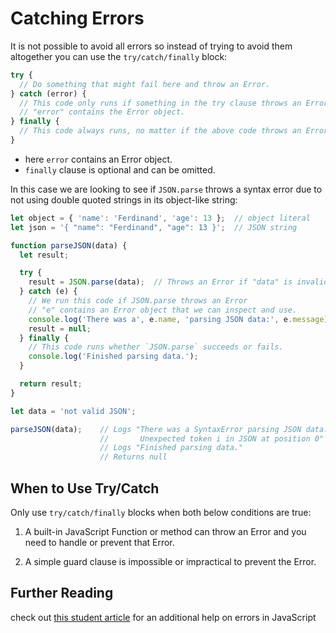 # Catching Errors

It is not possible to avoid all errors so instead of trying to avoid them altogether you can use the `try/catch/finally` block:

```js
try {
  // Do something that might fail here and throw an Error.
} catch (error) {
  // This code only runs if something in the try clause throws an Error.
  // "error" contains the Error object.
} finally {
  // This code always runs, no matter if the above code throws an Error or not.
}
```

- here `error` contains an Error object.
- `finally` clause is optional and can be omitted.

In this case we are looking to see if `JSON.parse` throws a syntax error due to not using double quoted strings in its object-like string:

```js
let object = { 'name': 'Ferdinand', 'age': 13 };  // object literal
let json = '{ "name": "Ferdinand", "age": 13 }';  // JSON string
```

```js
function parseJSON(data) {
  let result;

  try {
    result = JSON.parse(data);  // Throws an Error if "data" is invalid
  } catch (e) {
    // We run this code if JSON.parse throws an Error
    // "e" contains an Error object that we can inspect and use.
    console.log('There was a', e.name, 'parsing JSON data:', e.message);
    result = null;
  } finally {
    // This code runs whether `JSON.parse` succeeds or fails.
    console.log('Finished parsing data.');
  }

  return result;
}

let data = 'not valid JSON';

parseJSON(data);    // Logs "There was a SyntaxError parsing JSON data:
                    //       Unexpected token i in JSON at position 0"
                    // Logs "Finished parsing data."
                    // Returns null
```



## When to Use Try/Catch

Only use `try/catch/finally` blocks when both below conditions are true:

1. A built-in JavaScript Function or method can throw an Error and you need to handle or prevent that Error.

2. A simple guard clause is impossible or impractical to prevent the Error.

## Further Reading

check out [this student article](https://medium.com/launch-school/javascript-weekly-graceful-error-handling-2f4045262df) for an additional help on errors in JavaScript
